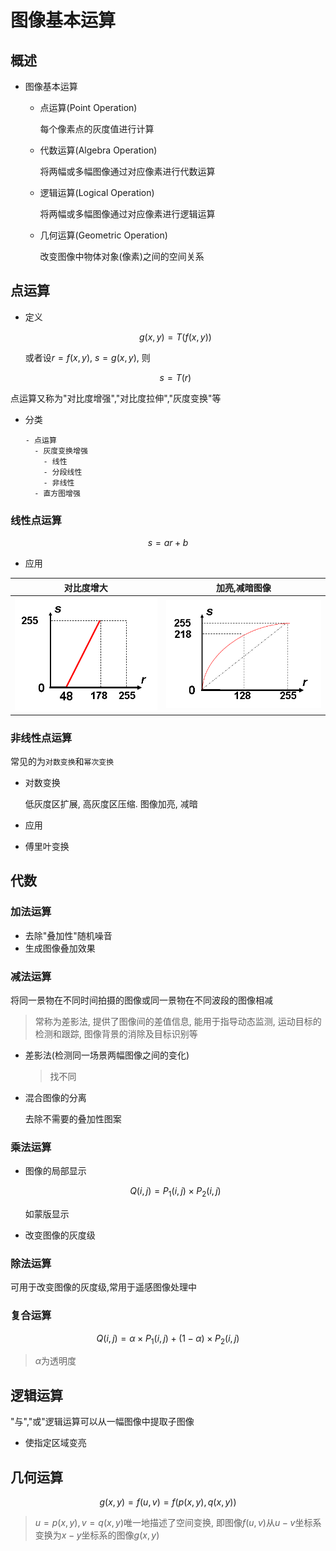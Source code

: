 # 图像基本运算

## 概述

- 图像基本运算

  - 点运算(Point Operation)

    每个像素点的灰度值进行计算

  - 代数运算(Algebra Operation)

    将两幅或多幅图像通过对应像素进行代数运算

  - 逻辑运算(Logical Operation)

    将两幅或多幅图像通过对应像素进行逻辑运算

  - 几何运算(Geometric Operation)

    改变图像中物体对象(像素)之间的空间关系

## 点运算

- 定义

  $$g(x, y) = T(f(x, y))$$

  或者设$r = f(x, y)$, $s = g(x, y)$, 则

  $$s = T(r)$$

点运算又称为"对比度增强","对比度拉伸","灰度变换"等

- 分类

  ```markmap
  - 点运算
    - 灰度变换增强
      - 线性
      - 分段线性
      - 非线性
    - 直方图增强
  ```

### 线性点运算

$$ s = ar + b $$

- 应用

|             对比度增大              |            加亮,减暗图像            |
| :---------------------------------: | :---------------------------------: |
| ![](assets/2022-10-04-22-38-07.png) | ![](assets/2022-10-04-22-40-00.png) |

### 非线性点运算

常见的为`对数变换`和`幂次变换`

- 对数变换

  低灰度区扩展, 高灰度区压缩. 图像加亮, 减暗

- 应用
- 傅里叶变换

## 代数

### 加法运算

- 去除"叠加性"随机噪音
- 生成图像叠加效果

### 减法运算

将同一景物在不同时间拍摄的图像或同一景物在不同波段的图像相减

> 常称为差影法, 提供了图像间的差值信息, 能用于指导动态监测, 运动目标的检测和跟踪, 图像背景的消除及目标识别等

- 差影法(检测同一场景两幅图像之间的变化)

  > 找不同

- 混合图像的分离

  去除不需要的叠加性图案

### 乘法运算

- 图像的局部显示

  $$Q ( i , j ) = P _ { 1 } ( i , j ) \times P _ { 2 } ( i , j )$$

  如蒙版显示

- 改变图像的灰度级

### 除法运算

可用于改变图像的灰度级,常用于遥感图像处理中

### 复合运算

$$Q ( i , j ) = \alpha \times P _ { 1 } ( i , j ) + ( 1 - \alpha ) \times P _ { 2 } ( i , j )$$

> $\alpha$为透明度

## 逻辑运算

"与","或"逻辑运算可以从一幅图像中提取子图像

- 使指定区域变亮

## 几何运算

$$g ( x , y ) = f ( u , v ) = f ( p ( x , y ) , q ( x , y ) )$$

> $u = p ( x , y ) , v = q ( x , y )$唯一地描述了空间变换, 即图像$f(u, v)$从$u-v$坐标系变换为$x-y$坐标系的图像$g(x, y)$
